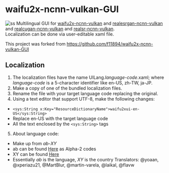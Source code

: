 # waifu2x-ncnn-vulkan-GUI
![ss](https://user-images.githubusercontent.com/16046279/184076563-8d04619b-cd05-42e3-ac5b-cac03b43ce62.png)
Multilingual GUI for [waifu2x-ncnn-vulkan](https://github.com/nihui/waifu2x-ncnn-vulkan) and [realesrgan-ncnn-vulkan](https://github.com/xinntao/Real-ESRGAN-ncnn-vulkan) and [realcugan-ncnn-vulkan](https://github.com/nihui/realcugan-ncnn-vulkan) and [realsr-ncnn-vulkan](https://github.com/nihui/realsr-ncnn-vulkan).  
Localization can be done via user-editable xaml file.

This project was forked from https://github.com/f11894/waifu2x-ncnn-vulkan-GUI

## Localization
1. The localization files have the name UILang._language-code_.xaml; where _language-code_ is a 5-character identifier like en-US, zh-TW, ja-JP.
2. Make a copy of one of the bundled localization files.
3. Rename the file with your target language code replacing the original.
4. Using a text editor that support UTF-8, make the following changes:
  * ```<sys:String x:Key="ResourceDictionaryName">waifu2xui-en-US</sys:String>```
  * Replace en-US with the target language code
  * All the text enclosed by the ```<sys:String>``` tags
5. About language code:
  * Make up from _ab_-_XY_
  * ab can be found [Here](http://www.loc.gov/standards/iso639-2/php/langcodes-search.php) as Alpha-2 codes
  * XY can be found [Here](https://www.iso.org/obp/ui/#search)
  * Essentially _ab_ is the language, _XY_ is the country
  Translators: @yoaan, @xperiazu21, @MartBlur, @martin-varela, @laikal, @flavw
